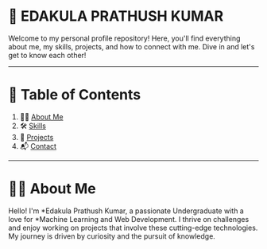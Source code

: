 # 🌟 EDAKULA PRATHUSH KUMAR
Welcome to my personal profile repository! Here, you'll find everything about me, my skills, projects, and how to connect with me. Dive in and let's get to know each other!

<hr>

# 📖 Table of Contents

<ol>
  <li> 🙋‍♂️ <a href="#about-me">About Me</a></li>
  <li> 🛠️ <a href="#skills">Skills</a></li>
  <li> 🚀 <a href="#Projects">Projects</a></li>
  <li> 📬 <a href=#"contact">Contact</a></li>
</ol>

<hr>

 <h2 id="about-me"About Me</h2>

   # 🙋‍♂️ About Me

Hello! I'm *Edakula Prathush Kumar, a passionate Undergraduate with a love for *Machine Learning and Web Development. I thrive on challenges and enjoy working on projects that involve these cutting-edge technologies. My journey is driven by curiosity and the pursuit of knowledge.
   
 <h2 id="skills"Skills</h2>
 <h2 id="projects"Projects</h2>
 <h2 id="contact"Contact</h2>





